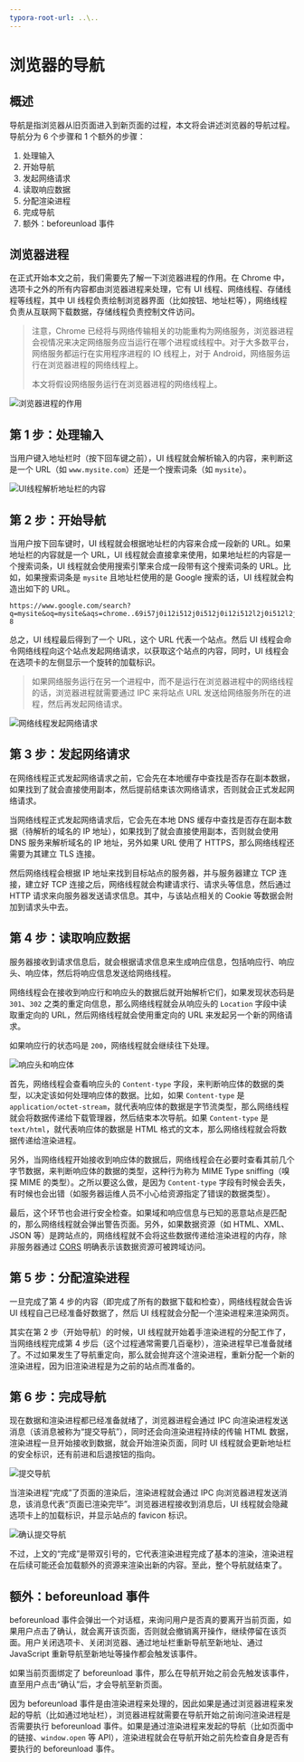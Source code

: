 ```yaml
---
typora-root-url: ..\..
---
```


# 浏览器的导航

## 概述

导航是指浏览器从旧页面进入到新页面的过程，本文将会讲述浏览器的导航过程。导航分为 6 个步骤和 1 个额外的步骤：

1. 处理输入
2. 开始导航
3. 发起网络请求
4. 读取响应数据
5. 分配渲染进程
6. 完成导航
7. 额外：beforeunload 事件

## 浏览器进程

在正式开始本文之前，我们需要先了解一下浏览器进程的作用。在 Chrome 中，选项卡之外的所有内容都由浏览器进程来处理，它有 UI 线程、网络线程、存储线程等线程，其中 UI 线程负责绘制浏览器界面（比如按钮、地址栏等），网络线程负责从互联网下载数据，存储线程负责控制文件访问。

> 注意，Chrome 已经将与网络传输相关的功能重构为网络服务，浏览器进程会视情况来决定网络服务应当运行在哪个进程或线程中。对于大多数平台，网络服务都运行在实用程序进程的 IO 线程上，对于 Android，网络服务运行在浏览器进程的网络线程上。
>
> 本文将假设网络服务运行在浏览器进程的网络线程上。

![浏览器进程的作用](/static/image/markdown/browser/browser-navigation/browser-process-role.png)

## 第 1 步：处理输入

当用户键入地址栏时（按下回车键之前），UI 线程就会解析输入的内容，来判断这是一个 URL（如 `www.mysite.com`）还是一个搜索词条（如 `mysite`）。

![UI线程解析地址栏的内容](/static/image/markdown/browser/browser-navigation/ui-thread-parse-address-bar.png)

## 第 2 步：开始导航

当用户按下回车键时，UI 线程就会根据地址栏的内容来合成一段新的 URL。如果地址栏的内容就是一个 URL，UI 线程就会直接拿来使用，如果地址栏的内容是一个搜索词条，UI 线程就会使用搜索引擎来合成一段带有这个搜索词条的 URL。比如，如果搜索词条是 `mysite` 且地址栏使用的是 Google 搜索的话，UI 线程就会构造出如下的 URL。

```
https://www.google.com/search?q=mysite&oq=mysite&aqs=chrome..69i57j0i12i512j0i512j0i12i512l2j0i512l2j0i12i512j0i512.2999j0j7&sourceid=chrome&ie=UTF-8
```

总之，UI 线程最后得到了一个 URL，这个 URL 代表一个站点。然后 UI 线程会命令网络线程向这个站点发起网络请求，以获取这个站点的内容，同时，UI 线程会在选项卡的左侧显示一个旋转的加载标识。

> 如果网络服务运行在另一个进程中，而不是运行在浏览器进程中的网络线程的话，浏览器进程就需要通过 IPC 来将站点 URL 发送给网络服务所在的进程，然后再发起网络请求。

![网络线程发起网络请求](/static/image/markdown/browser/browser-navigation/network-thread-network-request.png)

## 第 3 步：发起网络请求

在网络线程正式发起网络请求之前，它会先在本地缓存中查找是否存在副本数据，如果找到了就会直接使用副本，然后提前结束该次网络请求，否则就会正式发起网络请求。

当网络线程正式发起网络请求后，它会先在本地 DNS 缓存中查找是否存在副本数据（待解析的域名的 IP 地址），如果找到了就会直接使用副本，否则就会使用 DNS 服务来解析域名的 IP 地址，另外如果 URL 使用了 HTTPS，那么网络线程还需要为其建立 TLS 连接。

然后网络线程会根据 IP 地址来找到目标站点的服务器，并与服务器建立 TCP 连接，建立好 TCP 连接之后，网络线程就会构建请求行、请求头等信息，然后通过 HTTP 请求来向服务器发送请求信息。其中，与该站点相关的 Cookie 等数据会附加到请求头中去。

## 第 4 步：读取响应数据

服务器接收到请求信息后，就会根据请求信息来生成响应信息，包括响应行、响应头、响应体，然后将响应信息发送给网络线程。

网络线程会在接收到响应行和响应头的数据后就开始解析它们，如果发现状态码是 `301`、`302` 之类的重定向信息，那么网络线程就会从响应头的 `Location` 字段中读取重定向的 URL，然后网络线程就会使用重定向的 URL 来发起另一个新的网络请求。

如果响应行的状态吗是 `200`，网络线程就会继续往下处理。

![响应头和响应体](/static/image/markdown/browser/browser-navigation/response-header-and-body.png)

首先，网络线程会查看响应头的 `Content-type` 字段，来判断响应体的数据的类型，以决定该如何处理响应体的数据。比如，如果 `Content-type` 是 `application/octet-stream`，就代表响应体的数据是字节流类型，那么网络线程就会将数据传递给下载管理器，然后结束本次导航。如果 `Content-type` 是 `text/html`，就代表响应体的数据是 HTML 格式的文本，那么网络线程就会将数据传递给渲染进程。

另外，当网络线程开始接收到响应体的数据后，网络线程会在必要时查看其前几个字节数据，来判断响应体的数据的类型，这种行为称为 MIME Type sniffing（嗅探 MIME 的类型）。之所以要这么做，是因为 `Content-type` 字段有时候会丢失，有时候也会出错（如服务器运维人员不小心给资源指定了错误的数据类型）。

最后，这个环节也会进行安全检查。如果域和响应信息与已知的恶意站点是匹配的，那么网络线程就会弹出警告页面。另外，如果数据资源（如 HTML、XML、JSON 等）是跨站点的，网络线程就不会将这些数据传递给渲染进程的内存，除非服务器通过 [CORS](https://developer.mozilla.org/en-US/docs/Web/HTTP/CORS) 明确表示该数据资源可被跨域访问。

## 第 5 步：分配渲染进程

一旦完成了第 4 步的内容（即完成了所有的数据下载和检查），网络线程就会告诉 UI 线程自己已经准备好数据了，然后 UI 线程就会分配一个渲染进程来渲染网页。

其实在第 2 步（开始导航）的时候，UI 线程就开始着手渲染进程的分配工作了，当网络线程完成第 4 步后（这个过程通常需要几百毫秒），渲染进程早已准备就绪了。不过如果发生了导航重定向，那么就会抛弃这个渲染进程，重新分配一个新的渲染进程，因为旧渲染进程是为之前的站点而准备的。

## 第 6 步：完成导航

现在数据和渲染进程都已经准备就绪了，浏览器进程会通过 IPC 向渲染进程发送消息（该消息被称为“提交导航”），同时还会向渲染进程持续的传输 HTML 数据，渲染进程一旦开始接收到数据，就会开始渲染页面，同时 UI 线程就会更新地址栏的安全标识，还有前进和后退按钮的指向。

![提交导航](/static/image/markdown/browser/browser-navigation/finish-navigation.png)

当渲染进程“完成”了页面的渲染后，渲染进程就会通过 IPC 向浏览器进程发送消息，该消息代表“页面已渲染完毕”。浏览器进程接收到消息后，UI 线程就会隐藏选项卡上的加载标识，并显示站点的 favicon 标识。

![确认提交导航](/static/image/markdown/browser/browser-navigation/finish-navigation-confirmation.png)

不过，上文的“完成”是带双引号的，它代表渲染进程完成了基本的渲染，渲染进程在后续可能还会加载额外的资源来渲染出新的内容。至此，整个导航就结束了。

## 额外：beforeunload 事件

beforeunload 事件会弹出一个对话框，来询问用户是否真的要离开当前页面，如果用户点击了确认，就会离开该页面，否则就会撤销离开操作，继续停留在该页面。用户关闭选项卡、关闭浏览器、通过地址栏重新导航至新地址、通过 JavaScript 重新导航至新地址等操作都会触发该事件。

如果当前页面绑定了 beforeunload 事件，那么在导航开始之前会先触发该事件，直至用户点击“确认”后，才会导航至新页面。

因为 beforeunload 事件是由渲染进程来处理的，因此如果是通过浏览器进程来发起的导航（比如通过地址栏），浏览器进程就需要在导航开始之前询问渲染进程是否需要执行 beforeunload 事件。如果是通过渲染进程来发起的导航（比如页面中的链接、`window.open` 等 API），渲染进程就会在导航开始之前先检查自身是否有要执行的 beforeunload 事件。
